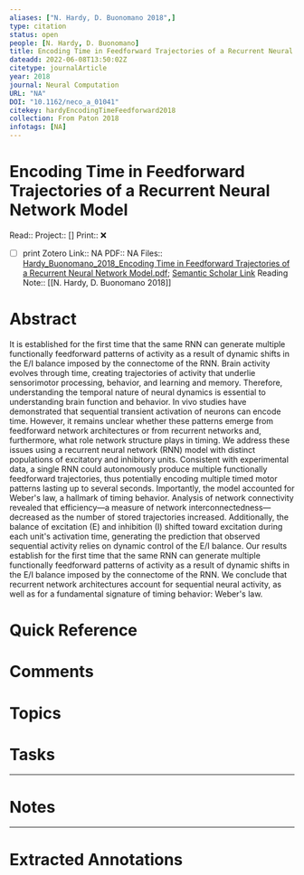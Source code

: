 ```yaml
---
aliases: ["N. Hardy, D. Buonomano 2018",]
type: citation
status: open
people: [N. Hardy, D. Buonomano]
title: Encoding Time in Feedforward Trajectories of a Recurrent Neural Network Model
dateadd: 2022-06-08T13:50:02Z
citetype: journalArticle
year: 2018
journal: Neural Computation
URL: "NA"
DOI: "10.1162/neco_a_01041"
citekey: hardyEncodingTimeFeedforward2018
collection: From Paton 2018
infotags: [NA]
---
```


# Encoding Time in Feedforward Trajectories of a Recurrent Neural Network Model
Read:: 
Project:: []
Print::  ❌
- [ ] print 
Zotero Link:: NA
PDF:: NA
Files:: [Hardy_Buonomano_2018_Encoding Time in Feedforward Trajectories of a Recurrent Neural Network Model.pdf](file:///home/michaelt/Insync/m@tarlton.info/Google%20Drive/06.%20Zotero/storage/JGL3THYL/Hardy_Buonomano_2018_Encoding%20Time%20in%20Feedforward%20Trajectories%20of%20a%20Recurrent%20Neural%20Network%20Model.pdf); [Semantic Scholar Link](file://)
Reading Note:: [[N. Hardy, D. Buonomano 2018]]

# Abstract
It is established for the first time that the same RNN can generate multiple functionally feedforward patterns of activity as a result of dynamic shifts in the E/I balance imposed by the connectome of the RNN. Brain activity evolves through time, creating trajectories of activity that underlie sensorimotor processing, behavior, and learning and memory. Therefore, understanding the temporal nature of neural dynamics is essential to understanding brain function and behavior. In vivo studies have demonstrated that sequential transient activation of neurons can encode time. However, it remains unclear whether these patterns emerge from feedforward network architectures or from recurrent networks and, furthermore, what role network structure plays in timing. We address these issues using a recurrent neural network (RNN) model with distinct populations of excitatory and inhibitory units. Consistent with experimental data, a single RNN could autonomously produce multiple functionally feedforward trajectories, thus potentially encoding multiple timed motor patterns lasting up to several seconds. Importantly, the model accounted for Weber's law, a hallmark of timing behavior. Analysis of network connectivity revealed that efficiency—a measure of network interconnectedness—decreased as the number of stored trajectories increased. Additionally, the balance of excitation (E) and inhibition (I) shifted toward excitation during each unit's activation time, generating the prediction that observed sequential activity relies on dynamic control of the E/I balance. Our results establish for the first time that the same RNN can generate multiple functionally feedforward patterns of activity as a result of dynamic shifts in the E/I balance imposed by the connectome of the RNN. We conclude that recurrent network architectures account for sequential neural activity, as well as for a fundamental signature of timing behavior: Weber's law.

# Quick Reference


# Comments


# Topics


# Tasks


----
# Notes



----
# Extracted Annotations